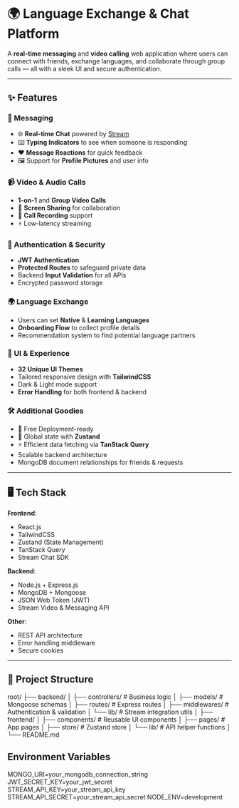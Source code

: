 # 🌍 Language Exchange & Chat Platform

A **real-time messaging** and **video calling** web application where users can connect with friends, exchange languages, and collaborate through group calls — all with a sleek UI and secure authentication.

---

## ✨ Features

### 💬 Messaging
- 🌐 **Real-time Chat** powered by [Stream](https://getstream.io/)  
- ⌨️ **Typing Indicators** to see when someone is responding  
- ❤️ **Message Reactions** for quick feedback  
- 🖼️ Support for **Profile Pictures** and user info

### 📹 Video & Audio Calls
- **1-on-1** and **Group Video Calls**
- 🎥 **Screen Sharing** for collaboration
- 📼 **Call Recording** support
- ⚡ Low-latency streaming

### 🔐 Authentication & Security
- **JWT Authentication**
- **Protected Routes** to safeguard private data
- Backend **Input Validation** for all APIs
- Encrypted password storage

### 🌍 Language Exchange
- Users can set **Native** & **Learning Languages**
- **Onboarding Flow** to collect profile details
- Recommendation system to find potential language partners

### 🎨 UI & Experience
- **32 Unique UI Themes**
- Tailored responsive design with **TailwindCSS**
- Dark & Light mode support
- **Error Handling** for both frontend & backend

### 🛠️ Additional Goodies
- 🚀 Free Deployment-ready
- 🧠 Global state with **Zustand**
- ⚡ Efficient data fetching via **TanStack Query**
- Scalable backend architecture
- MongoDB document relationships for friends & requests

---

## 🖥️ Tech Stack

**Frontend**:
- React.js
- TailwindCSS
- Zustand (State Management)
- TanStack Query
- Stream Chat SDK

**Backend**:
- Node.js + Express.js
- MongoDB + Mongoose
- JSON Web Token (JWT)
- Stream Video & Messaging API

**Other**:
- REST API architecture
- Error handling middleware
- Secure cookies

---

## 📂 Project Structure

root/
├── backend/
│ ├── controllers/ # Business logic
│ ├── models/ # Mongoose schemas
│ ├── routes/ # Express routes
│ ├── middlewares/ # Authentication & validation
│ └── lib/ # Stream integration utils
│
├── frontend/
│ ├── components/ # Reusable UI components
│ ├── pages/ # App pages
│ ├── store/ # Zustand store
│ └── lib/ # API helper functions
│
└── README.md

## Environment Variables
MONGO_URI=your_mongodb_connection_string
JWT_SECRET_KEY=your_jwt_secret
STREAM_API_KEY=your_stream_api_key
STREAM_API_SECRET=your_stream_api_secret
NODE_ENV=development
